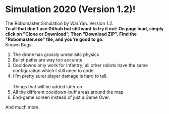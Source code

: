 # Simulation 2020 (Version 1.2)!
The Robomaster Simulation by Wai Yan.
Version 1.2.<br>
<b>To all that don't use Github but still want to try it out:
On page load, simply click on "Clone or Download", Then "Download ZIP". Find the "Robomaster.exe" file, and you're good to go.</b><br>
Known Bugs:
1) The drone has grossly unrealisitc physics
2) Bullet paths are way too accurate
3) Cooldowns only work for Infantry; all other robots have the same configuration which I still need to code.
4) (I'm pretty sure) player damage is hard to tell.<br><br>
Things that will be added later on
1) All the different cooldown-buff areas around the map
2) End-game screen instead of just a Game Over.

And much more.
